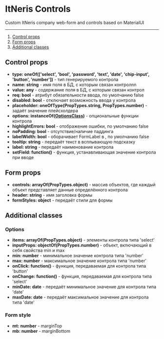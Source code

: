 # ItNeris Controls
Custom ItNeris company web-form and controls based on MaterialUI

-----

1. [Control props](https://github.com/itneris/controls/blob/main/README.md#control-props)
2. [Form props](https://github.com/itneris/controls/blob/main/README.md#form-props)
3. [Additional classes](https://github.com/itneris/controls/blob/main/README.md#form-props)

## Control props
 - **type: oneOf(['select', 'bool', 'password', 'text', 'date', 'chip-input', 'button', 'number'])** - тип генерируемого контрола
 - **name: string** - имя поля в БД, с которым связан контролnn
 - **value: any** - содержание поля в БД, с которым связан контрол
 - **req: bool** - атрибут обязательности ввода, по умолчанию false
 - **disabled: bool** - отключает возможность ввода у контрола
 - **placeholder: oneOfType(PropTypes.string, PropTypes.number)** - задаёт значение плейсхолдера
 - **options: instanceOf([OptionsClass](https://github.com/itneris/controls/blob/main/README.md#options))** - опциональные функции контрола
 - **highlightErrors: bool** - отображение ошибки, по умолчанию false
 - **noPadding: bool** -  отсутствие/наличие паддинга
 - **labelWidth: bool** - оборачивает FormLabel в <Box width="103px">, по умолчанию false
 - **tooltip: string** - передаёт текст в всплывающую подсказку
 - **label: string** - передаёт наименование контрола
 - **setField: function()** - функция, устанавливающая значение контрола при вводе
 
## Form props
 - **controls: arrayOf(PropTypes.object)** - массив объектов, где каждый объект представляет данные определённого контрола
 - **header: string** - имя заголовка формы
 - **formStyles: object** - передаёт стили для формы

 ## Additional classes
  ### Options
  - **items: arrayOf(PropTypes.object)** - элементы контрола типа 'select'
  - **inputProps: objectOf(PropTypes.number)** - объект, включающий в себя свойства min и max
  - **min: number** - минимальное значение контрола типа 'number'
  - **max: number** - максимальное значение контрола типа 'number'
  - **onClick: function()** - функция, передаваемая для контрола типа 'button'
  - **onChange: function()** - функция, передаваемая для контрола типа 'select'
  - **minDate: date** - передаёт минимальное значение для контрола типа 'date'
  - **maxDate: date** - передаёт максимальное значение для контрола типа 'date'
 
  ### Form style
  - **mt: number** - marginTop
  - **mb: number** - marginBottom